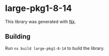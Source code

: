 # large-pkg1-8-14

This library was generated with [Nx](https://nx.dev).

## Building

Run `nx build large-pkg1-8-14` to build the library.
